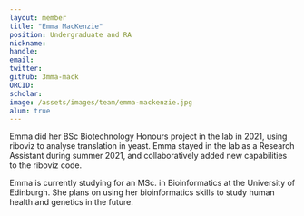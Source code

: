 ```yaml
---
layout: member
title: "Emma MacKenzie"
position: Undergraduate and RA
nickname: 
handle: 
email:
twitter:
github: 3mma-mack
ORCID:
scholar:
image: /assets/images/team/emma-mackenzie.jpg
alum: true
---
```


Emma did her BSc Biotechnology Honours project in the lab in 2021, using riboviz to analyse translation in yeast.
Emma stayed in the lab as a Research Assistant during summer 2021, and collaboratively added new capabilities to the riboviz code.

Emma is currently studying for an MSc. in Bioinformatics at the University of Edinburgh.
She plans on using her bioinformatics skills to study human health and genetics in the future.
